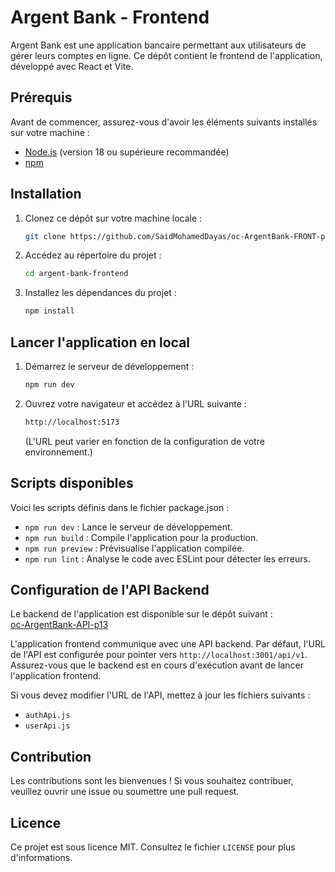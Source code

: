 # Argent Bank - Frontend

Argent Bank est une application bancaire permettant aux utilisateurs de gérer leurs comptes en ligne. Ce dépôt contient le frontend de l'application, développé avec React et Vite.

## Prérequis

Avant de commencer, assurez-vous d'avoir les éléments suivants installés sur votre machine :

- [Node.js](https://nodejs.org/) (version 18 ou supérieure recommandée)
- [npm](https://www.npmjs.com/)

## Installation

1. Clonez ce dépôt sur votre machine locale :

   ```bash
   git clone https://github.com/SaidMohamedDayas/oc-ArgentBank-FRONT-p13.git
   ```

2. Accédez au répertoire du projet :

   ```bash
   cd argent-bank-frontend
   ```

3. Installez les dépendances du projet :

   ```bash
   npm install
   ```

## Lancer l'application en local

1. Démarrez le serveur de développement :

   ```bash
   npm run dev
   ```

2. Ouvrez votre navigateur et accédez à l'URL suivante :

   ```bash
   http://localhost:5173
   ```

   (L'URL peut varier en fonction de la configuration de votre environnement.)

## Scripts disponibles

Voici les scripts définis dans le fichier package.json :

- `npm run dev` : Lance le serveur de développement.
- `npm run build` : Compile l'application pour la production.
- `npm run preview` : Prévisualise l'application compilée.
- `npm run lint` : Analyse le code avec ESLint pour détecter les erreurs.

## Configuration de l'API Backend

Le backend de l'application est disponible sur le dépôt suivant :  
[oc-ArgentBank-API-p13](https://github.com/SaidMohamedDayas/oc-ArgentBank-API-p13)

L'application frontend communique avec une API backend. Par défaut, l'URL de l'API est configurée pour pointer vers `http://localhost:3001/api/v1`. Assurez-vous que le backend est en cours d'exécution avant de lancer l'application frontend.

Si vous devez modifier l'URL de l'API, mettez à jour les fichiers suivants :

- `authApi.js`
- `userApi.js`

## Contribution

Les contributions sont les bienvenues ! Si vous souhaitez contribuer, veuillez ouvrir une issue ou soumettre une pull request.

## Licence

Ce projet est sous licence MIT. Consultez le fichier `LICENSE` pour plus d'informations.
